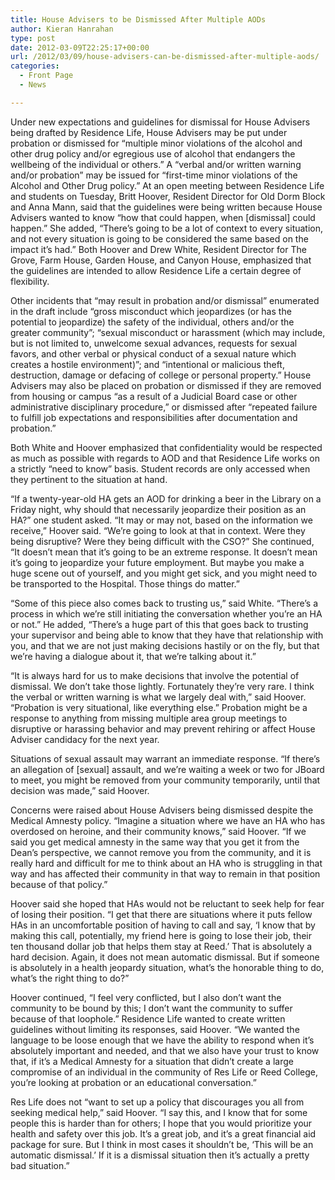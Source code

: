 ```yaml
---
title: House Advisers to be Dismissed After Multiple AODs
author: Kieran Hanrahan
type: post
date: 2012-03-09T22:25:17+00:00
url: /2012/03/09/house-advisers-can-be-dismissed-after-multiple-aods/
categories:
  - Front Page
  - News

---
```

Under new expectations and guidelines for dismissal for House Advisers being drafted by Residence Life, House Advisers may be put under probation or dismissed for “multiple minor violations of the alcohol and other drug policy and/or egregious use of alcohol that endangers the wellbeing of the individual or others.” A “verbal and/or written warning and/or probation” may be issued for “first-time minor violations of the Alcohol and Other Drug policy.” At an open meeting between Residence Life and students on Tuesday, Britt Hoover, Resident Director for Old Dorm Block and Anna Mann, said that the guidelines were being written because House Advisers wanted to know “how that could happen, when [dismissal] could happen.” She added, “There’s going to be a lot of context to every situation, and not every situation is going to be considered the same based on the impact it’s had.” Both Hoover and Drew White, Resident Director for The Grove, Farm House, Garden House, and Canyon House, emphasized that the guidelines are intended to allow Residence Life a certain degree of flexibility.

Other incidents that “may result in probation and/or dismissal” enumerated in the draft include “gross misconduct which jeopardizes (or has the potential to jeopardize) the safety of the individual, others and/or the greater community”; “sexual misconduct or harassment (which may include, but is not limited to, unwelcome sexual advances, requests for sexual favors, and other verbal or physical conduct of a sexual nature which creates a hostile environment)”; and “intentional or malicious theft, destruction, damage or defacing of college or personal property.” House Advisers may also be placed on probation or dismissed if they are removed from housing or campus “as a result of a Judicial Board case or other administrative disciplinary procedure,” or dismissed after “repeated failure to fulfill job expectations and responsibilities after documentation and probation.”

Both White and Hoover emphasized that confidentiality would be respected as much as possible with regards to AOD and that Residence Life works on a strictly “need to know” basis. Student records are only accessed when they pertinent to the situation at hand.

“If a twenty-year-old HA gets an AOD for drinking a beer in the Library on a Friday night, why should that necessarily jeopardize their position as an HA?” one student asked. “It may or may not, based on the information we receive,” Hoover said. “We’re going to look at that in context. Were they being disruptive? Were they being difficult with the CSO?” She continued, “It doesn’t mean that it&#8217;s going to be an extreme response. It doesn’t mean it&#8217;s going to jeopardize your future employment. But maybe you make a huge scene out of yourself, and you might get sick, and you might need to be transported to the Hospital. Those things do matter.”

“Some of this piece also comes back to trusting us,” said White. “There’s a process in which we’re still initiating the conversation whether you’re an HA or not.” He added, “There’s a huge part of this that goes back to trusting your supervisor and being able to know that they have that relationship with you, and that we are not just making decisions hastily or on the fly, but that we’re having a dialogue about it, that we’re talking about it.”

“It is always hard for us to make decisions that involve the potential of dismissal. We don’t take those lightly. Fortunately they’re very rare. I think the verbal or written warning is what we largely deal with,” said Hoover. “Probation is very situational, like everything else.” Probation might be a response to anything from missing multiple area group meetings to disruptive or harassing behavior and may prevent rehiring or affect House Adviser candidacy for the next year.

Situations of sexual assault may warrant an immediate response. “If there’s an allegation of [sexual] assault, and we’re waiting a week or two for JBoard to meet, you might be removed from your community temporarily, until that decision was made,” said Hoover.

Concerns were raised about House Advisers being dismissed despite the Medical Amnesty policy. “Imagine a situation where we have an HA who has overdosed on heroine, and their community knows,” said Hoover. “If we said you get medical amnesty in the same way that you get it from the Dean’s perspective, we cannot remove you from the community, and it is really hard and difficult for me to think about an HA who is struggling in that way and has affected their community in that way to remain in that position because of that policy.”

Hoover said she hoped that HAs would not be reluctant to seek help for fear of losing their position. “I get that there are situations where it puts fellow HAs in an uncomfortable position of having to call and say, ‘I know that by making this call, potentially, my friend here is going to lose their job, their ten thousand dollar job that helps them stay at Reed.’ That is absolutely a hard decision. Again, it does not mean automatic dismissal. But if someone is absolutely in a health jeopardy situation, what’s the honorable thing to do, what’s the right thing to do?”

Hoover continued, “I feel very conflicted, but I also don’t want the community to be bound by this; I don’t want the community to suffer because of that loophole.” Residence Life wanted to create written guidelines without limiting its responses, said Hoover. “We wanted the language to be loose enough that we have the ability to respond when it&#8217;s absolutely important and needed, and that we also have your trust to know that, if it&#8217;s a Medical Amnesty for a situation that didn’t create a large compromise of an individual in the community of Res Life or Reed College, you’re looking at probation or an educational conversation.”

Res Life does not “want to set up a policy that discourages you all from seeking medical help,” said Hoover. “I say this, and I know that for some people this is harder than for others; I hope that you would prioritize your health and safety over this job. It’s a great job, and it&#8217;s a great financial aid package for sure. But I think in most cases it shouldn’t be, ‘This will be an automatic dismissal.’ If it is a dismissal situation then it&#8217;s actually a pretty bad situation.”